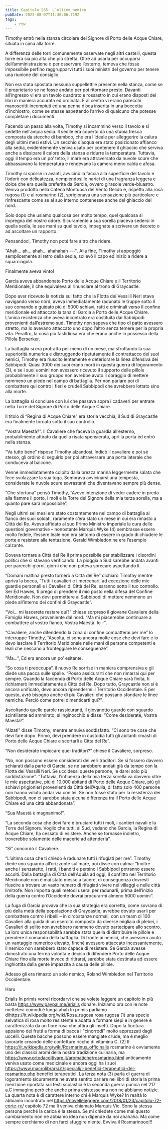 ```yaml
---
title: Capitolo 265: L’ultimo nemico
pubDate: 2025-08-07T11:30:06.719Z
tags:
    - rtw
---
```



Timothy entrò nella stanza circolare del Signore di Porto delle Acque Chiare, situata in cima alla torre.


A differenza delle torri comunemente osservate negli altri castelli, questa torre era sia più alta che più stretta. Oltre ad usarla per occuparsi dell’amministrazione o per osservare l’esterno, temeva che fosse impossibile perfino raggrupparvi tutti i suoi ministri del governo per tenere una riunione del consiglio.


Non era stata spostata nessuna suppellettile presente nella stanza, come se il proprietario se ne fosse andato per poi ritornare presto. Davanti all’ingresso vi era un tavolo quadrato e rossastro in cui erano disposti dei libri in maniera accurata ed ordinata. E al centro vi erano parecchi manoscritti incompiuti ed una penna d’oca inserita in una boccetta d’inchiostro, come se stesse aspettando l’arrivo di qualcuno che potesse completare i documenti.


Facendo un passo alla volta, Timothy si incamminò verso il tavolo e si sedette nell’ampia sedia. Il sedile era coperto da una stuoia fresca composta da stecche di bamboo, che era l’ideale per alleggerire la calura degli ultimi mesi estivi. Un secchio d’acqua era stato posizionato affianco alla sedia, evidentemente veniva usato per contenere il ghiaccio che serviva anche a dissipare il calore della stanza e ridurre la temperatura. Tuttavia, oggi il tempo era un po’ tetro, il mare era attraversato da nuvole scure che abbassavano la temperatura e rendevano la camera meno calda e afosa.


Timothy si sporse in avanti, avvicinò la faccia alla superficie del tavolo e l’odorò con delicatezza, riempiendosi le narici di una fragranza leggera e dolce che era quella preferita da Garcia, ovvero girasole verde-bluastro. Veniva prodotto nella Catena Montuosa del Vento Gelido e, rispetto alla rosa rugosa (1) e al rosmarino (2), sprigionava una sensazione più particolare e rinfrescante come se al suo interno contenesse anche del ghiaccio del nord.


Solo dopo che usiamo qualcosa per molto tempo, quel qualcosa si impregna del nostro odore. Sicuramente a sua sorella piaceva sedersi in quella sedia, le sue mani su quel tavolo, impegnate a scrivere un decreto o ad ascoltare un rapporto.


Pensandoci, Timothy non poté fare altro che ridere.


“Ahah… ah… ahah… ahahahah ---‘’. Alla fine, Timothy si appoggiò semplicemente al retro della sedia, sollevò il capo ed iniziò a ridere a squarciagola.


Finalmente aveva vinto!


Garcia aveva abbandonato Porto delle Acque Chiare e il Territorio Meridionale, il che equivaleva al rinunciare al trono di Graycastle.


Dopo aver ricevuto la notizia sul fatto che la Flotta dei Vessilli Neri stava navigando verso nord, aveva immediatamente radunato le truppe sotto il suo comando e guidato più di 5000 schiavi, ratti e criminali verso il confine meridionale ed attaccato la tana di Garcia a Porto delle Acque Chiare. L’unica resistenza che aveva incontrato era costituita dai Sabbipodi provenienti dall’estremo sud. Timothy non sapeva che tipo di patto avessero stretto, ma lo avevano attaccato uno dopo l’altro senza temere per la propria vita. Peraltro, la cosa più fastidiosa era che erano anche in possesso della Pillola Berserker.


La battaglia si era protratta per meno di un mese, ma sfruttando la sua superiorità numerica e distruggendo ripetutamente il contrattacco dei suoi nemici, Timothy era riuscito lentamente e deteriorare la linea difensiva dei Sabbipodi. Quasi 3000 dei suoi erano morti in questa guerra di logoramento (3), e se i suoi uomini non avessero ricevuto il supporto delle pillole probabilmente il suo gruppo non avrebbe avuto il coraggio di mettere nemmeno un piede nel campo di battaglia. Per non parlare poi di combattere qui contro i fieri e crudeli Sabbipodi che avrebbero lottato sino alla morte.


La battaglia si concluse con lui che passava sopra i cadaveri per entrare nella Torre del Signore di Porto delle Acque Chiare.


Il titolo di “Regina di Acque Chiare” era storia vecchia, il Sud di Graycastle era finalmente tornato sotto il suo controllo.


“Vostra Maestà?”. Il Cavaliere che faceva la guardia all’esterno, probabilmente attirato da quella risata spensierata, aprì la porta ed entrò nella stanza.


“Va tutto bene” rispose Timothy alzandosi. Indicò il cavaliere e poi sé stesso, gli ordinò di seguirlo per poi attraversare una porta laterale che conduceva al balcone.


Venne immediatamente colpito dalla brezza marina leggermente salata che fece svolazzare la sua toga. Sembrava avvicinarsi una tempesta, considerate le nuvole scure sovrastanti che diventavano sempre più dense.


“Che sfortuna” pensò Timothy, “Avevo intenzione di veder cadere in preda alla fiamme il porto, i moli e la Torre del Signore della mia terza sorella, ma a quanto pare sarà impossibile”.


Negli ultimi sei mesi era stato costantemente nel campo di battaglia al fianco dei suoi soldati, raramente c’era stato un mese in cui era rimasto a Città del Re. Aveva affidato al suo Primo Ministro Imperiale la cura delle questioni governative – nonostante Marquis Wyke (4) sembrasse essere molto fedele, l’essere leale non era sintomo di essere in grado di chiudere le porte e resistere alla tentazione, Gerald Wimbledon ne era l’esempio calzante.


Doveva tornare a Città del Re il prima possibile per stabilizzare i disordini politici che si stavano verificando. La pioggia a Sud sarebbe andata avanti per parecchi giorni, giorni che non poteva sprecare aspettando lì.


“Domani mattina presto tornerò a Città del Re” dichiarò Timothy mentre apriva la bocca, “Tutti i cavalieri e i mercenari, ad eccezione delle mie guardie personali e i Cavalieri di Città del Re, saranno sotto il tuo controllo. Ser Ed Hawes, ti prego di prendere il mio posto nella difesa del Confine Meridionale. Non devi permettere ai Sabbipodi di mettere nemmeno un piede all’interno dei confini di Graycastle”.


“Voi… mi lascerete restare qui?” chiese sorpreso il giovane Cavaliere della Famiglia Hawes, proveniente dal nord. “Ma mi piacerebbe continuare a combattere al vostro fianco, Vostra Maestà. Io –‘’.


“Cavaliere, anche difendendo la zona di confine combatterai per me” lo interruppe Timothy, “Ascolta, ci sono ancora molte cose che devi fare e io devo lasciare il Territorio Meridionale nelle mani di persone competenti e leali che riescano a fronteggiare le conseguenze”.


“Ma…”, Ed era ancora un po’ esitante.


“So cosa ti preoccupa”, il nuovo Re sorrise in maniera comprensiva e gli diede una pacca sulle spalle. “Posso assicurarti che non rimarrai qui per sempre. Quando la faccenda di Porto delle Acque Chiare sarà finita, ti richiamerò immediatamente a Città del Re. Dopo tutto, Graycastle non si è ancora unificato, devo ancora riprendermi il Territorio Occidentale. E per questo, avrò bisogno anche di più Cavalieri che possano sfondare le linee nemiche. Perciò come potrei dimenticarti qui?”.


Ascoltando quelle parole rassicuranti, il giovanotto guardò con sguardo scintillante ad ammirato, si inginocchiò e disse: “Come desiderate, Vostra Maestà!”.


“Alzati” disse Timothy, mentre annuiva soddisfatto. “Ci sono tre cose che devi fare dopo. Primo, devi prendere in custodia tutti gli abitanti rimasti di Porto delle Acque Chiare e scortarli a Città del Re”.


“Non desiderate impiccare quei traditori?” chiese il Cavaliere, sorpreso.


“No, non possono essere considerati dei veri traditori. Se si fossero davvero schiarati dalla parte di Garcia, se ne sarebbero andati già da tempo con la Flotta dei Vessilli Neri. Se uccidessi queste persone, le darei solo più soddisfazione”. “Tuttavia, l’influenza della mia terza sorella va davvero oltre le mie aspettative, più di 10.000 abitanti di Porto delle Acque Chiare, più gli schiavi prigionieri provenienti da Città dell’Aquila, di fatto solo 400 persone non hanno voluto andar via con lei. Se non fosse stato per la resistenza dei Sabbipodi, non ci sarebbe stata alcuna differenza tra il Porto delle Acque Chiare ed una città abbandonata”.


“Sua Maestà è magnanimo!”.


“La seconda cosa che devi fare è bruciare tutti i moli, i cantieri navali e la Torre del Signore. Voglio che tutti, al Sud, vedano che Garcia, la Regina di Acque Chiare, ha cessato di esistere. Anche se tornasse indietro, troverebbe solamente delle macerie ad attenderla”.


“Sì” concordò il Cavaliere.


“L’ultima cosa che ti chiedo è radunare tutti i rifugiati per me”. Timothy diede uno sguardo all’orizzonte sul mare, poi disse con calma: “Inoltre anche i senzatetto, i ratti, i banditi e persino i Sabbipodi potranno essere accolti. Dalla battaglia di Città dell’Aquila ad oggi, il conflitto nel Territorio Meridionale non è mai stato messo a tacere, di conseguenza dovresti riuscire a trovare un vasto numero di rifugiati vivere nei villaggi e nelle città limitrofe. Non importa quali metodi userai per radunarli, prima dell’inizio della guerra contro l’Occidente dovrai procurarmi almeno 5000 uomini”.


La fuga di Garcia provava che la sua strategia era corretta, come sovrano di più della metà della popolazione di Graycastle, avrebbe dovuto usarli per combattere contro i ribelli – in circostanze normali, con un team di 100 Cavalieri alla guida di un esercito composto da diverse migliaia di plebei, i Cavalieri di solito non avrebbero nemmeno dovuto partecipare allo scontro. La loro unica responsabilità sarebbe stata quella di distribuire le pillole e prendere il comando della battaglia. Di fronte ai nemici, che avessero avuto un vantaggio numerico elevato, finché avessero attaccato incessantemente, il nemico non sarebbero stato capace di resistere. Se Garcia avesse dimostrato una ferrea volontà e deciso di difendere Porto delle Acque Chiare fino alla morte invece di ritirarsi, sarebbe stata destinata ad essere inghiottita dalla gente impazzita a causa delle pillole.


Adesso gli era rimasto un solo nemico, Roland Wimbledon nel Territorio Occidentale.






Haru






Erialis In primis vorrei ricordarvi che se volete leggere un capitolo in più basta https://www.paypal.me/erialis donare. Iniziamo ora con le note mettetevi comodi è lunga ahah   In primis parliamo dihttps://it.wikipedia.org/wiki/Rosa_rugosa  rosa rugosa (1)  una specie selvatica di rosa molto resistente e adatta a formare siepi e in genere è caratterizzata da un fiore rosa che attira gli insetti.  Dopo la fioritura appaiono dei frutti a forma di bacca i "cinorrodi" molto apprezzati dagli uccelli. Queste bacche possono essere mangiate crude, ma è meglio lavorarle creando delle confetture ricche di vitamina C.  (2) Il https://it.wikipedia.org/wiki/Rosmarinus_officinalis rosmarino è ovviamente uno dei classici aromi della nostra tradizione culinaria, ma https://www.ortodacoltivare.it/aromatiche/rosmarino.html anticamente veniva usato come medicinale e ancora oggi ha i suoi https://www.macrolibrarsi.it/speciali/i-benefici-terapeutici-del-rosmarino.php benefici terapeutici.  La terza nota (3) parla di guerra di logoramento sicuramente ne avete sentito parlare nei libri di storia la prima menzione riportata sui testi scolastici è la seconda guerra punica  nel 217 a.C immagino però che anche prima esistesse ma non ne abbiamo notizie.  La quarta nota è di carattere interno chi è Marquis Wyke? In realtà lo abbiamo incontrato nel https://novelleleggere.com/2018/01/23/capitolo-72-corte-re/ capitolo 72 ma lì veniva chiamato Marquis Vic. Sono la stessa persona perché la carica è la stessa. Se mi chiedete come mai questo cambiamento non ne abbiamo idea non dipende da noi ahahaha. Ma come sempre cerchiamo di non farci sfuggire niente. Evviva il Rosmarinooo!!!         
                                



